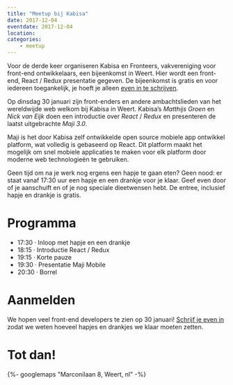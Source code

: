 ```yaml
---
title: "Meetup bij Kabisa"
date: 2017-12-04
eventdate: 2017-12-04
location:
categories:
    - meetup
---
```

Voor de derde keer organiseren Kabisa en Fronteers, vakvereniging voor front-end ontwikkelaars, een bijeenkomst in Weert. Hier wordt een front-end, React / Redux presentatie gegeven. De bijeenkomst is gratis en voor iedereen toegankelijk, je hoeft je alleen [even in te schrijven](https://www.meetup.com/Weert-Software-Development-Meetup/events/245561062/).

Op dinsdag 30 januari zijn front-enders en andere ambachtslieden van het wereldwijde web welkom bij Kabisa in Weert. Kabisa’s *Matthijs Groen* en *Nick van Eijk* doen een introductie over *React* / *Redux* en presenteren de laatst uitgebrachte *Maji 3.0*.

Maji is het door Kabisa zelf ontwikkelde open source mobiele app ontwikkel platform, wat volledig is gebaseerd op React. Dit platform maakt het mogelijk om snel mobiele applicaties te maken voor elk platform door moderne web technologieën te gebruiken.

Geen tijd om na je werk nog ergens een hapje te gaan eten? Geen nood: er staat vanaf 17:30 uur een hapje en een drankje voor je klaar. Geef even door of je aanschuift en of je nog speciale dieetwensen hebt. De entree, inclusief hapje en drankje is gratis.

# Programma

* 17:30 · Inloop met hapje en een drankje
* 18:15 · Introductie React / Redux
* 19:15 · Korte pauze
* 19:30 · Presentatie Maji Mobile
* 20:30 · Borrel

# Aanmelden

We hopen veel front-end developers te zien op 30 januari! [Schrijf je even in](https://www.meetup.com/Weert-Software-Development-Meetup/events/245561062/) zodat we weten hoeveel hapjes en drankjes we klaar moeten zetten.

# Tot dan!

{%- googlemaps "Marconilaan 8, Weert, nl" -%}
